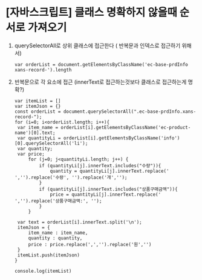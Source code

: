 # [자바스크립트] 클래스 명확하지 않을때 순서로 가져오기



1. querySelectorAll로 상위 클래스에 접근한다 ( 반복문과 인덱스로 접근하기 위해서)

   ```+javascript
   var orderList = document.getElementsByClassName('ec-base-prdInfo xans-record-').length
   ```

2. 반복문으로 각 요소에 접근 (innerText로 접근하는것보다 클래스로 접근하는게 명확?)

   ```+javascript
   var itemList = []
   var itemJson = {}
   const orderList = document.querySelectorAll(".ec-base-prdInfo.xans-record-");
   for (i=0; i<orderList.length; i++){
    var item_name = orderList[i].getElementsByClassName('ec-product-name')[0].text;
    var quantityLi = orderList[i].getElementsByClassName('info')[0].querySelectorAll('li');
    var quantity;
    var price;
    	for (j=0; j<quantityLi.length; j++) {
    		if (quantityLi[j].innerText.includes("수량")){
    			quantity = quantityLi[j].innerText.replace(' ','').replace('수량', '').replace('개','');
    		}
    		if (quantityLi[j].innerText.includes("상품구매금액")){
    			price = quantityLi[j].innerText.replace(' ','').replace('상품구매금액:', '');
    		}
    	}
    
    var text = orderList[i].innerText.split('\n');
    itemJson = {
    	item_name : item_name,
    	quantity : quantity,
    	price : price.replace(',','').replace('원','')
    }
    itemList.push(itemJson)
   }
   
   console.log(itemList)
   ```

   